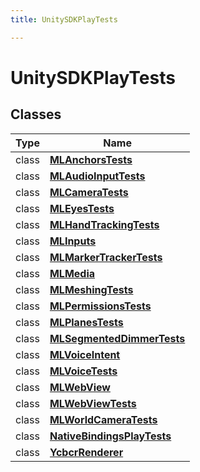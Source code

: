 ```yaml
---
title: UnitySDKPlayTests

---
```


# UnitySDKPlayTests





## Classes

| Type               | Name           |
| -------------- | -------------- |
| class | **[MLAnchorsTests](/unity-api/api/UnitySDKPlayTests/UnitySDKPlayTests.MLAnchorsTests.md)**  |
| class | **[MLAudioInputTests](/unity-api/api/UnitySDKPlayTests/UnitySDKPlayTests.MLAudioInputTests.md)**  |
| class | **[MLCameraTests](/unity-api/api/UnitySDKPlayTests/UnitySDKPlayTests.MLCameraTests.md)**  |
| class | **[MLEyesTests](/unity-api/api/UnitySDKPlayTests/UnitySDKPlayTests.MLEyesTests.md)**  |
| class | **[MLHandTrackingTests](/unity-api/api/UnitySDKPlayTests/UnitySDKPlayTests.MLHandTrackingTests.md)**  |
| class | **[MLInputs](/unity-api/api/UnitySDKPlayTests/MLInputs/UnitySDKPlayTests.MLInputs.md)**  |
| class | **[MLMarkerTrackerTests](/unity-api/api/UnitySDKPlayTests/UnitySDKPlayTests.MLMarkerTrackerTests.md)**  |
| class | **[MLMedia](/unity-api/api/UnitySDKPlayTests/MLMedia/UnitySDKPlayTests.MLMedia.md)**  |
| class | **[MLMeshingTests](/unity-api/api/UnitySDKPlayTests/UnitySDKPlayTests.MLMeshingTests.md)**  |
| class | **[MLPermissionsTests](/unity-api/api/UnitySDKPlayTests/UnitySDKPlayTests.MLPermissionsTests.md)**  |
| class | **[MLPlanesTests](/unity-api/api/UnitySDKPlayTests/UnitySDKPlayTests.MLPlanesTests.md)**  |
| class | **[MLSegmentedDimmerTests](/unity-api/api/UnitySDKPlayTests/UnitySDKPlayTests.MLSegmentedDimmerTests.md)**  |
| class | **[MLVoiceIntent](/unity-api/api/UnitySDKPlayTests/UnitySDKPlayTests.MLVoiceIntent.md)**  |
| class | **[MLVoiceTests](/unity-api/api/UnitySDKPlayTests/UnitySDKPlayTests.MLVoiceTests.md)**  |
| class | **[MLWebView](/unity-api/api/UnitySDKPlayTests/UnitySDKPlayTests.MLWebView.md)**  |
| class | **[MLWebViewTests](/unity-api/api/UnitySDKPlayTests/UnitySDKPlayTests.MLWebViewTests.md)**  |
| class | **[MLWorldCameraTests](/unity-api/api/UnitySDKPlayTests/UnitySDKPlayTests.MLWorldCameraTests.md)**  |
| class | **[NativeBindingsPlayTests](/unity-api/api/UnitySDKPlayTests/UnitySDKPlayTests.NativeBindingsPlayTests.md)**  |
| class | **[YcbcrRenderer](/unity-api/api/UnitySDKPlayTests/UnitySDKPlayTests.YcbcrRenderer.md)**  |







